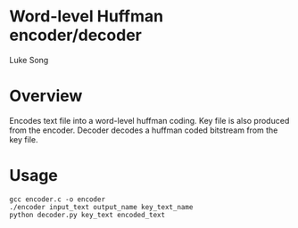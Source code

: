 # Word-level Huffman encoder/decoder
Luke Song

# Overview
Encodes text file into a word-level huffman coding. Key file is also produced from the encoder.
Decoder decodes a huffman coded bitstream from the key file.

# Usage
    gcc encoder.c -o encoder
    ./encoder input_text output_name key_text_name
    python decoder.py key_text encoded_text
